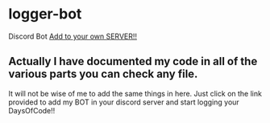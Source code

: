 # logger-bot
Discord Bot [Add to your own SERVER!!](https://discord.com/api/oauth2/authorize?client_id=838101838845706300&amp;permissions=2148002880&amp;scope=bot)

## Actually I have documented my code in all of the various parts you can check any file.
It will not be wise of me to add the same things in here.
Just click on the link provided to add my BOT in your discord server and start logging your DaysOfCode!!
